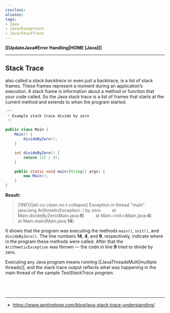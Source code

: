 ```yaml
---
cssclass:
aliases:
tags:
- Java
- Java/Exceptions
- Java/StackTrace
---
```

**[[UpdateJava#Error Handling|HOME [Java]]]**

---
## Stack Trace
also called a *stack backtrace* or even just a backtrace, is a list of stack frames. These frames represent a moment during an application’s execution. A stack frame is information about a method or function that your code called. So the Java stack trace is a list of frames that starts at the current method and extends to when the program started.
```java
/**
 * Example stack trace divide by zero
 */

public class Main {
    Main() {
        divideByZero();
    }

    int divideByZero() {
        return (25 / 0);
    }

    public static void main(String[] args) {
        new Main();
    }
}
```
**Result:**
>[!INFO|alt-co clean no-t collapse]
> Exception in thread "main" java.lang.ArithmeticException: / by zero
> $\qquad$at Main.divideByZero(Main.java:**9**) 
> $\qquad$at Main.\<init>(Main.java:**4**)
> $\qquad$at Main.main(Main.java:**14**)

It shows that the program was executing the methods `main()`, `init()`, and `divideByZero()`. The line numbers **14**, **4**, and **9**, respectively, indicate where in the program these methods were called. After that the `ArithmeticException` was thrown — the code in line **9** tried to divide by zero.

Executing any Java program means running [[JavaThreadsMulti|multiple threads]], and the stack trace output reflects what was happening in the main thread of the sample *TestStackTrace program*.

<br>

# 
---
- https://www.sentinelone.com/blog/java-stack-trace-understanding/